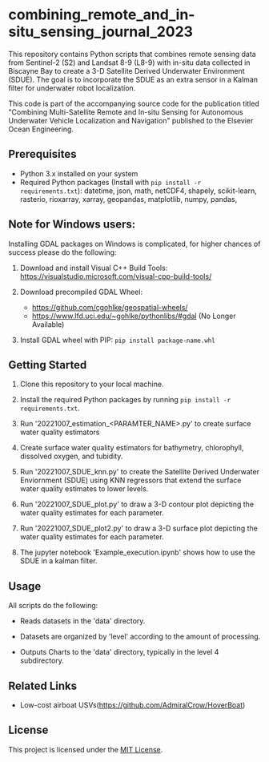 # combining_remote_and_in-situ_sensing_journal_2023

This repository contains Python scripts that combines remote sensing data from Sentinel-2 (S2) and Landsat 8-9 (L8-9) with in-situ data collected in Biscayne Bay to create a 3-D Satellite Derived Underwater Environment (SDUE). The goal is to incorporate the SDUE as an extra sensor in a Kalman filter for underwater robot localization.

This code is part of the accompanying source code for the publication titled "Combining Multi-Satellite Remote and In-situ Sensing for
Autonomous Underwater Vehicle Localization and Navigation" published to the Elsevier Ocean Engineering.

## Prerequisites

- Python 3.x installed on your system
- Required Python packages (Install with `pip install -r requirements.txt`): datetime, json, math, netCDF4, shapely, scikit-learn, rasterio, rioxarray, xarray, geopandas, matplotlib, numpy, pandas,
  
## Note for Windows users:
Installing GDAL packages on Windows is complicated, for higher chances of success please do the following:

1. Download and install Visual C++ Build Tools: https://visualstudio.microsoft.com/visual-cpp-build-tools/
   
2. Download precompiled GDAL Wheel:
   - https://github.com/cgohlke/geospatial-wheels/
   - https://www.lfd.uci.edu/~gohlke/pythonlibs/#gdal (No Longer Available)
   
3. Install GDAL wheel with PIP: `pip install package-name.whl`


## Getting Started

1. Clone this repository to your local machine.

2. Install the required Python packages by running `pip install -r requirements.txt`.

3. Run '20221007_estimation_<PARAMTER_NAME>.py' to create surface water quality estimators
   
5. Create surface water quality estimators for bathymetry, chlorophyll, dissolved oxygen, and tubidity.

6. Run '20221007_SDUE_knn.py' to create the Satellite Derived Underwater Enviornment (SDUE) using KNN regressors that extend the surface water quality estimates to lower levels.

7. Run '20221007_SDUE_plot.py' to draw a 3-D contour plot depicting the water quality estimates for each parameter.

8. Run '20221007_SDUE_plot2.py' to draw a 3-D surface plot depicting the water quality estimates for each parameter.

9. The jupyter notebook 'Example_execution.ipynb' shows how to use the SDUE in a kalman filter.

## Usage

All scripts do the following:

- Reads datasets in the 'data' directory.

- Datasets are organized by 'level' according to the amount of processing.

- Outputs Charts to the 'data' directory, typically in the level 4 subdirectory.

## Related Links
- Low-cost airboat USVs(https://github.com/AdmiralCrow/HoverBoat)

## License

This project is licensed under the [MIT License](LICENSE).
